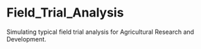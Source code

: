 # Field_Trial_Analysis
Simulating typical field trial analysis for Agricultural Research and Development.  

